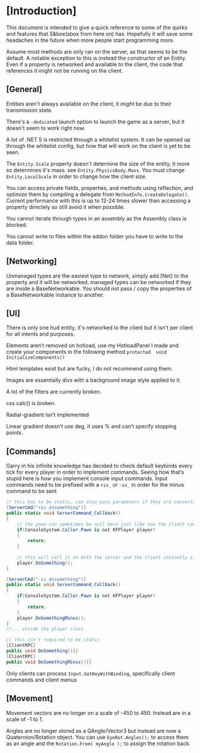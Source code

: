 
# [Introduction]

This document is intended to give a quick reference to some of the quirks and features that S&box(sbox from here on) has. Hopefully it will save some headaches in the future when more people start programming more.

Assume most methods are only ran on the server, as that seems to be the default. A notable exception to this is instead the constructor of an Entity. Even if a property is networked and available to the client, the code that references it might not be running on the client.

## [General]
Entities aren't always available on the client, it *might* be due to their transmission state.

There's a `-dedicated` launch option to launch the game as a server, but it doesn't seem to work right now.

A lot of .NET 5 is restricted through a whitelist system. It can be opened up through the whitelist config, but how that will work on the client is yet to be seen.

The `Entity.Scale` property doesn't determine the size of the entity, it more so determines it's mass. see `Entity.PhysicsBody.Mass`. You must change `Entity.LocalScale` in order to change how the client size.

You can access private fields, properties, and methods using reflection, and optimize them by compiling a delegate from `MethodInfo.CreateDelegate()`. Current performance with this is up to 12-24 times slower than accessing a property directely so still avoid it when possible.

You cannot iterate through types in an assembly as the Assembly class is blocked.

You cannot write to files within the addon folder you have to write to the data folder.

## [Networking]

Unmanaged types are the easiest type to network, simply add [Net] to the property and it will be networked. managed types can be networked if they are inside a BaseNetworkable. You should not pass / copy the properties of a BaseNetworkable instance to another. 

## [UI]

There is only one hud entity, it's networked to the client but it isn't per client for all intents and purposes.

Elements aren’t removed on hotload, use my HotloadPanel I made and create your components in the following method `protected  void  InitializeComponents()`

Html templates exist but are fucky, I do not recommend using them.

Images are essentially divs with a background image style applied to it.

A lot of the filters are currently broken.

css calc() is broken.

Radial-gradient isn’t implemented

Linear gradient doesn’t use deg, it uses % and can’t specify stopping points.

  

## [Commands]

Garry in his infinite knowledge has decided to check default keybinds every tick for every player in order to implement commands. Seeing how that’s stupid here is how you implement console input commands. Input commands need to be prefixed with a `+iv_` or `-iv_` in order for the minus command to be sent
  
```c#
// this has to be static, can also pass parameters if they are convertable from a string
[ServerCmd("+iv_dosomething")]  
public static void ServerCommand_Callback()  
{
	// the pawn can sometimes be null here just like how the client can be 0 in SM
	if(ConsoleSystem.Caller.Pawn is not KFPlayer player)
	{
		return;
	}  
	
	// this will call it on both the server and the client instantly if it's rpc'd
	player.DoSomething();
}

[ServerCmd("-iv_dosomething")]  
public static void ServerCommand_Callback()  
{
	if(ConsoleSystem.Caller.Pawn is not KFPlayer player)
	{
		return;
	}  
	player.DoSomethingMinus();
}
//... inside the player class

// this isn't required to be static
[ClientRPC]
public void DoSomething(){}
[ClientRPC]
public void DoSomethingMinus(){}
```

Only clients can process `Input.GetKeyWithBinding`, specifically client commands and client menus

## [Movement]
Movement vectors are no longer on a scale of -450 to 450. Instead are in a scale of -1 to 1.

Angles are no longer stored as a QAngle/Vector3 but instead are now a Quaternion/Rotation object. You can use `EyeRot.Angles();` to access them as an angle and the `Rotation.From( myAngle );` to assign the rotation back.
